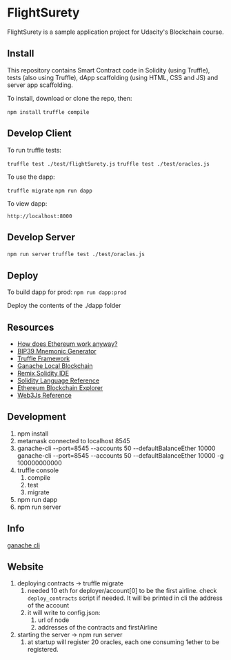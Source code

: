 # FlightSurety

FlightSurety is a sample application project for Udacity's Blockchain course.

## Install

This repository contains Smart Contract code in Solidity (using Truffle), tests (also using Truffle), dApp scaffolding (using HTML, CSS and JS) and server app scaffolding.

To install, download or clone the repo, then:

`npm install`
`truffle compile`

## Develop Client

To run truffle tests:

`truffle test ./test/flightSurety.js`
`truffle test ./test/oracles.js`

To use the dapp:

`truffle migrate`
`npm run dapp`

To view dapp:

`http://localhost:8000`

## Develop Server

`npm run server`
`truffle test ./test/oracles.js`

## Deploy

To build dapp for prod:
`npm run dapp:prod`

Deploy the contents of the ./dapp folder

## Resources

* [How does Ethereum work anyway?](https://medium.com/@preethikasireddy/how-does-ethereum-work-anyway-22d1df506369)
* [BIP39 Mnemonic Generator](https://iancoleman.io/bip39/)
* [Truffle Framework](http://truffleframework.com/)
* [Ganache Local Blockchain](http://truffleframework.com/ganache/)
* [Remix Solidity IDE](https://remix.ethereum.org/)
* [Solidity Language Reference](http://solidity.readthedocs.io/en/v0.4.24/)
* [Ethereum Blockchain Explorer](https://etherscan.io/)
* [Web3Js Reference](https://github.com/ethereum/wiki/wiki/JavaScript-API)

## Development

1. npm install
2. metamask connected to localhost 8545
3. ganache-cli --port=8545 --accounts 50 --defaultBalanceEther 10000
   ganache-cli --port=8545 --accounts 50 --defaultBalanceEther 10000 -g 100000000000
4. truffle console
   1. compile
   2. test
   3. migrate
5. npm run dapp
6. npm run server

## Info

[ganache cli](https://docs.nethereum.com/en/latest/ethereum-and-clients/ganache-cli/)

## Website

1. deploying contracts -> truffle migrate
   1. needed 10 eth for deployer/account[0] to be the first airline. check `deploy_contracts` script if needed. It will be printed in cli the address of the account
   2. it will write to config.json:
      1. url of node
      2. addresses of the contracts and firstAirline
2. starting the server -> npm run server
   1. at startup will register 20 oracles, each one consuming 1ether to be registered.